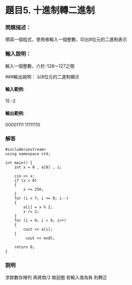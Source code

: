 # 題目5. 十進制轉二進制

### 問題描述：
撰寫一個程式，使用者輸入一個整數，印出8位元的二進制表示

### 輸入說明：
輸入一個整數，介於-128～127之間

###輸出說明：
以8位元的二進制顯示

#### 輸入範例:

15
-2

#### 輸出範例:

00001111
11111110

### 解答

```
#include<iostream>  
using namespace std;

int main() {
    int x = 0 , a[8] , i;

    cin >> x;
    if (x < 0)
    {
        x += 256;  
    }
    for (i = 7; i >= 0; i--)
    {
        a[i] = x % 2;
        x /= 2;
    }
    for (i = 0; i < 8; i++)
    {
        cout << a[i];
    }
         cout << endl;

    return 0;
}
```

### 說明
求餘數存陣列 再將商/2 做迴圈
若輸入值為負 則轉正
